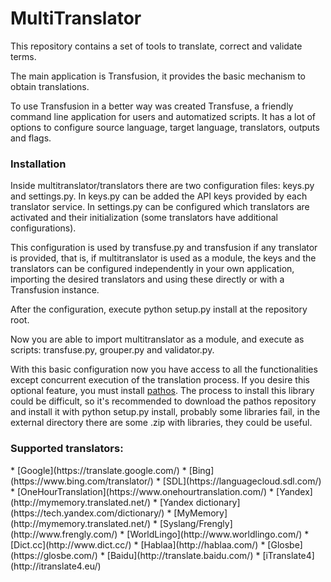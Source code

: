# MultiTranslator

This repository contains a set of tools to translate, correct and validate terms.

The main application is Transfusion, it provides the basic mechanism to obtain translations.

To use Transfusion in a better way was created Transfuse, a friendly command line application for users and automatized scripts.
It has a lot of options to configure source language, target language, translators, outputs and flags.

<h3>Installation</h3>
Inside multitranslator/translators there are two configuration files: keys.py and settings.py.
In keys.py can be added the API keys provided by each translator service.
In settings.py can be configured which translators are activated and their initialization (some translators have additional configurations).

This configuration is used by transfuse.py and transfusion if any translator is provided, that is, if multitranslator is used as a module, the keys and the translators can be configured independently in your own application, importing the desired translators and using these directly or with a Transfusion instance.

After the configuration, execute python setup.py install at the repository root.

Now you are able to import multitranslator as a module, and execute as scripts: transfuse.py, grouper.py and validator.py.

With this basic configuration now you have access to all the functionalities except concurrent execution of the translation process. If you desire this optional feature, you must install [pathos](https://github.com/uqfoundation/pathos). The process to install this library could be difficult, so it's recommended to download the pathos repository and install it with python setup.py install, probably some libraries fail, in the external directory there are some .zip with libraries, they could be useful.

<h3>Supported translators:</h3>
*	[Google](https://translate.google.com/)
*	[Bing](https://www.bing.com/translator/)
*	[SDL](https://languagecloud.sdl.com/)
*	[OneHourTranslation](https://www.onehourtranslation.com/)
*	[Yandex](http://mymemory.translated.net/)
*	[Yandex dictionary](https://tech.yandex.com/dictionary/)
*	[MyMemory](http://mymemory.translated.net/)
*	[Syslang/Frengly](http://www.frengly.com/)
*	[WorldLingo](http://www.worldlingo.com/)
*	[Dict.cc](http://www.dict.cc/)
*	[Hablaa](http://hablaa.com/)
*	[Glosbe](https://glosbe.com/)
*	[Baidu](http://translate.baidu.com/)
*	[iTranslate4](http://itranslate4.eu/)
